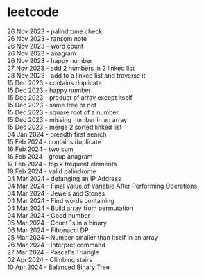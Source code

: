 # leetcode
26 Nov 2023 - palindrome check <br>
26 Nov 2023 - ransom note <br>
26 Nov 2023 - word count <br>
26 Nov 2023 - anagram <br>
26 Nov 2023 - happy number <br>
27 Nov 2023 - add 2 numbers in 2 linked list <br>
28 Nov 2023 - add to a linked list and traverse it <br>
15 Dec 2023 - contains duplicate <br>
15 Dec 2023 - happy number <br>
15 Dec 2023 - product of array except itself <br>
15 Dec 2023 - same tree or not <br>
15 Dec 2023 - square root of a number <br>
15 Dec 2023 - missing number in an array <br>
15 Dec 2023 - merge 2 sorted linked list <br>
04 Jan 2024 - breadth first search <br>
15 Feb 2024 - contains duplicate <br>
16 Feb 2024 - two sum <br>
16 Feb 2024 - group anagram <br>
17 Feb 2024 - top k frequent elements <br>
18 Feb 2024 - valid palindrome <br>
04 Mar 2024 - defanging an IP Address <br>
04 Mar 2024 - Final Value of Variable After Performing Operations <br>
04 Mar 2024 - Jewels and Stones <br>
04 Mar 2024 - Find words containing <br>
04 Mar 2024 - Build array from permutation <br>
04 Mar 2024 - Good number <br>
05 Mar 2024 - Count 1s in a binary <br>
06 Mar 2024 - Fibonacci DP <br>
25 Mar 2024 - Number smaller than itself in an array <br>
26 Mar 2024 - Interpret command <br>
27 Mar 2024 - Pascal's Triangle <br>
02 Apr 2024 - Climbing stairs <br>
10 Apr 2024 - Balanced Binary Tree <br>
